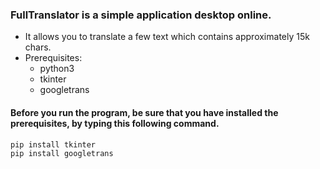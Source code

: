 ### FullTranslator is a simple application desktop online. 
- It allows you to translate a few text which contains approximately 15k chars.
- Prerequisites:
  - python3
  - tkinter
  - googletrans
#### Before you run the program, be sure that you have installed the prerequisites, by typing this following command.
```bash
pip install tkinter
pip install googletrans
```
